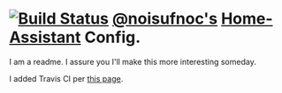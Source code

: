 # [![Build Status](https://travis-ci.org/noisufnoc/home-assistant-config.svg?branch=master)](https://travis-ci.org/noisufnoc/home-assistant-config) [@noisufnoc's](http://www.twitter.com/noisufnoc) [Home-Assistant](https://home-assistant.io) Config.

I am a readme.  I assure you I'll make this more interesting someday.

I added Travis CI per [this page](https://home-assistant.io/docs/ecosystem/backup/backup_github/).
